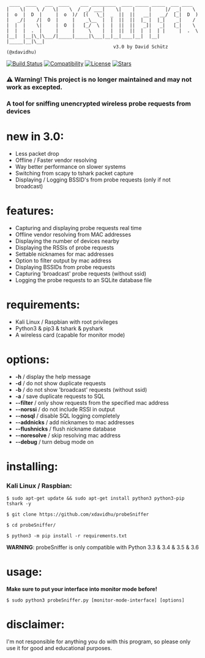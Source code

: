      ____  ____   ___  ____    ___ _________  ____ _____ _____  ___ ____    
    |    \|    \ /   \|    \  /  _/ ___|    \|    |     |     |/  _|    \   
    |  o  |  D  |     |  o  )/  [(   \_|  _  ||  ||   __|   __/  [_|  D  )  
    |   _/|    /|  O  |     |    _\__  |  |  ||  ||  |_ |  |_|    _|    /   
    |  |  |    \|     |  O  |   [_/  \ |  |  ||  ||   _]|   _|   [_|    \   
    |  |  |  .  |     |     |     \    |  |  ||  ||  |  |  | |     |  .  \  
    |__|  |__|\_|\___/|_____|_____|\___|__|__|____|__|  |__| |_____|__|\__|
                                           v3.0 by David Schütz (@xdavidhu)
[![Build Status](https://travis-ci.org/xdavidhu/probeSniffer.svg?branch=master)](https://travis-ci.org/xdavidhu/probeSniffer)
[![Compatibility](https://img.shields.io/badge/python-3.3%2C%203.4%2C%203.5%2C%203.6-brightgreen.svg)](https://github.com/xdavidhu/probeSniffer)
[![License](https://img.shields.io/badge/license-MIT-blue.svg)](https://github.com/xdavidhu/probeSniffer/blob/master/LICENSE)
[![Stars](https://img.shields.io/github/stars/xdavidhu/probeSniffer.svg)](https://github.com/xdavidhu/probeSniffer)

### ⚠️ Warning! This project is no longer maintained and may not work as excepted.

<h3>A tool for sniffing unencrypted wireless probe requests from devices</h3>

# new in 3.0:
  * Less packet drop<br>
  * Offline / Faster vendor resolving<br>
  * Way better performance on slower systems<br>
  * Switching from scapy to tshark packet capture <br>
  * Displaying / Logging BSSID's from probe requests (only if not broadcast)<br>

# features:
  * Capturing and displaying probe requests real time<br>
  * Offline vendor resolving from MAC addresses<br>
  * Displaying the number of devices nearby<br>
  * Displaying the RSSIs of probe requests<br>
  * Settable nicknames for mac addresses<br>
  * Option to filter output by mac address<br>
  * Displaying BSSIDs from probe requests<br>
  * Capturing 'broadcast' probe requests (without ssid)<br>
  * Logging the probe requests to an SQLite database file<br>

# requirements:
  * Kali Linux / Raspbian with root privileges<br>
  * Python3 & pip3 & tshark & pyshark<br>
  * A wireless card (capable for monitor mode)<br>

# options:
  * <b>-h</b> / display the help message<br>
  * <b>-d</b> / do not show duplicate requests<br>
  * <b>-b</b> / do not show 'broadcast' requests (without ssid)<br>
  * <b>-a</b> / save duplicate requests to SQL<br>
  * <b>--filter</b> / only show requests from the specified mac address<br>
  * <b>--norssi</b> / do not include RSSI in output<br>
  * <b>--nosql</b> / disable SQL logging completely<br>
  * <b>--addnicks</b> / add nicknames to mac addresses<br>
  * <b>--flushnicks</b> / flush nickname database<br>
  * <b>--noresolve</b> / skip resolving mac address<br>
  * <b>--debug</b> / turn debug mode on<br>

# installing:

  <h3>Kali Linux / Raspbian:</h3>

```
$ sudo apt-get update && sudo apt-get install python3 python3-pip tshark -y

$ git clone https://github.com/xdavidhu/probeSniffer

$ cd probeSniffer/

$ python3 -m pip install -r requirements.txt
```
**WARNING**: probeSniffer is only compatible with Python 3.3 & 3.4 & 3.5 & 3.6

# usage:
**Make sure to put your interface into monitor mode before!**</br>

    $ sudo python3 probeSniffer.py [monitor-mode-interface] [options]

# disclaimer:
  I'm not responsible for anything you do with this program, so please only use it for good and educational purposes.
